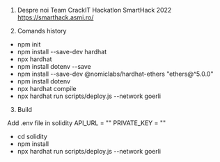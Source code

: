 1. Despre noi
Team CrackIT
Hackatlon SmartHack 2022 https://smarthack.asmi.ro/

2. Comands history
 - npm init
 - npm install --save-dev hardhat
 - npx hardhat
 - npm install dotenv --save
 - npm install --save-dev @nomiclabs/hardhat-ethers "ethers@^5.0.0"
 - npm install dotenv
 - npx hardhat compile
 - npx hardhat run scripts/deploy.js --network goerli

3. Build
 
 Add .env file in solidity
API_URL  = ""
PRIVATE_KEY = ""

 - cd solidity
 - npm install
 - npx hardhat run scripts/deploy.js --network goerli




